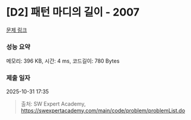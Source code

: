 # [D2] 패턴 마디의 길이 - 2007 

[문제 링크](https://swexpertacademy.com/main/code/problem/problemDetail.do?contestProbId=AV5P1kNKAl8DFAUq) 

### 성능 요약

메모리: 396 KB, 시간: 4 ms, 코드길이: 780 Bytes

### 제출 일자

2025-10-31 17:35



> 출처: SW Expert Academy, https://swexpertacademy.com/main/code/problem/problemList.do
